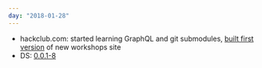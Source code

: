```yaml
---
day: "2018-01-28"
---
```


* hackclub.com: started learning GraphQL and git submodules, [built first version](https://github.com/hackclub/site/commit/e0bc726c308e94c350c556490fbc248106acbbcc) of new workshops site
* DS: [0.0.1-8](https://github.com/hackclub/design-system/releases/tag/0.0.1-8)
